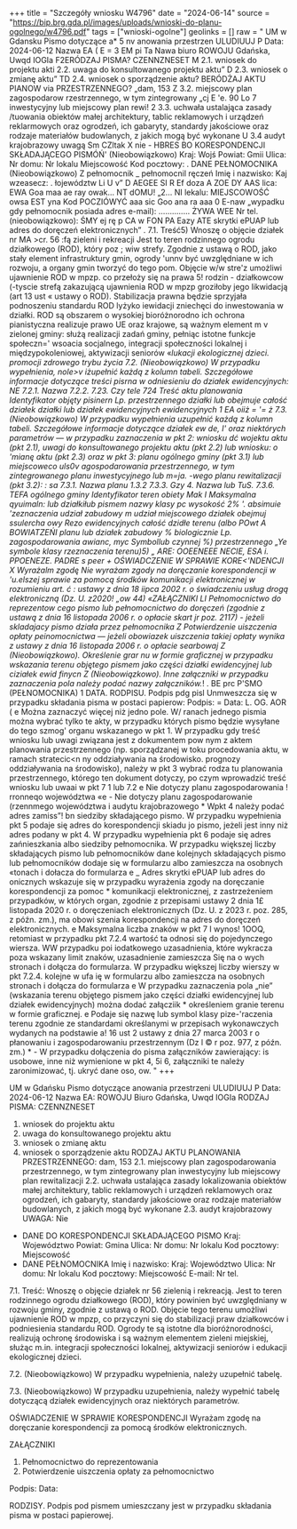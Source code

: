 +++
title = "Szczegóły wniosku W4796"
date = "2024-06-14"
source = "https://bip.brg.gda.pl/images/uploads/wnioski-do-planu-ogolnego/w4796.pdf"
tags = ["wnioski-ogolne"]
geolinks = []
raw = " UM w Gdansku Pismo dotyczące a* 5 nv anowania przestrzen ULUDIUUJ P Data: 2024-06-12 Nazwa EA ( E = 3 EM pi Ta Nawa biuro ROWOJU Gdańska, Uwqd IOGIa F2ERÓDZAJ PISMA? CZENNZNESET M 2.1. wniosek do projektu akti 2.2. uwaga do konsultowanego projektu aktu” D 2.3. wniosek o zmianę aktu” TD 2.4. wniosek o sporządzenie aktu? BERÓDŻAJ AKTU PIANOW via PRZESTRZENNEGO?  „dam, 153 Z 3.2. miejscowy plan zagospodarow rzestrzennego, w tym zintegrowany „cj E 'e. 90 Lo 7 inwestycyjny lub miejscowy plan rewi!  2 3.3. uchwała ustalająca zasady /tuowania obiektów małej architektury, tablic reklamowych i urządzeń reklarmowych oraz ogrodzeń, ich gabaryty, standardy jakościowe oraz rodzaje materiałów budowlanych, z jakich mogą być wykonane U 3.4 audyt krajobrazowy   uwagą Sm CZltak X nie - HBRES BO KORESPONDENCJI SKŁADAJĄCEGO PISMÓŃ' (Nieobowiązkowo) Kraj: Wojś Powiat: Gmii Ulica: Nr domu: Nr lokalu Miejscowość Kod pocztowy: . DANE PEŁNOMOCNIKA (Nieobowiązkowo) Z pełnomocnik _ pełnomocnil ręczeń Imię i nazwisko: Kaj wzeasecz: . łojewództw Li U v” D AEGEE SI R Ef doza A ZOE DY AAS lica: EWA Goa maa ae ray owak... NT dOMU! „2... NI lekalu: MIEJSCOWOŚĆ owsa EST yna Kod POCZIÓWYĆ aaa sic Goo ana ra aaa 0 E-naw „wypadku gdy pełnomocnik posiada adres e-mail): .............. ŻYWA WEE Nr tel. (nieobowiązkowo): ŚMY ej rę p CA w FON PA Eazy ATE skrytki ePUAP lub adres do doręczeń elektronicznych” . 7.1. Treść5) Wnoszę o objęcie działek nr MA >cr. 56 :fą zieleni i rekreacji Jest to teren rodzinnego ogrodu działkowego (ROD), który poz ; wiw strefy. Zgodnie z ustawą o ROD, jako stały element infrastruktury gmin, ogrody 'unnv być uwzględniane w ich rozwoju, a organy gmin tworzyć do tego pom. Objęcie w/w stre'z umożliwi ujawnienie ROD w mpzp. co przełoży się na prawa 5! rodzin - działkowcow  (-tyscie strefą zakazującą ujawnienia ROD w mpzp groziłoby jego likwidacją (art 13 ust « ustawy o ROD). Stabilizacja prawna będzie sprzyjała podnoszeniu standardu ROD lyżyko iewidacji zniechęci do inwestowania w działki. ROD są obszarem o wysokiej bioróżnorodno ich ochrona pianistyczna realizuje prawo UE oraz krajowe, są ważnym element m v zielonej gminy: służą realizacji zadań gminy, pełniąc istotne funkcje społeczn=' wsoacia socjalnego, integracji społeczności lokalnej i międzypokoleniowej, aktywizacji seniorów «*lukacji ekologicznej dzieci. promocji zdrowego trybu życia 7.2. (Nieobowiązkowo) W przypadku wypełnienia, nole>v iżupełnić każdą z kolumn tabeli. Szczegółowe informacje dotyczące treści pisrna w odniesieniu do działek ewidencyjnych: NE 7.2.1. Nazwa 7.2.2. 7.23. Czy tele 724 Treść aktu planowania Identyfikator objęty pisinern Lp.  przestrzennego działki lub obejmuje całość działek działki lub działek  ewidencyjnych ewidencyjnych 1  EA oiiż = '= ż 7.3. (Nieobowiązkowo) W przypadku wypełnienia uzupełnić każdą z kolumn tabeli. Szczegółowe informacje dotyczące działek ew de, I' oraz niektórych parametrów — w przypadku zaznaczenia w pkt 2: wniosku dć wojektu aktu (pkt 2.1), uwagi do konsultowanego projektu aktu (pkt 2.2) lub wniosku: o 'mianę aktu (pkt 2.3) oraz w pkt 3: planu ogólnego gminy (pkt 3.1) lub miejscoweco uls0v *agospodarowania przestrzennego, w tym zintegrowanego planu inwestycyjnego lub m=ja. -wego planu rewitalizacji (pkt 3.2): : sa  7.3.1. Nazwa planu  1.3.2 7.3.3. Gzy 4. Nazwa lub TuS. 7.3.6.  TEFA ogólnego gminy  Identyfikator  teren obiety  Mak I Maksymalna   qyuimaln: lub  działkiłub  pismem nazwy klasy pc wysokość  2% '.   absimuie 'zeznaczenia udział zabudowy m udział miejscowego  działek  obejmuj  ssulercha owy Rezo  ewidencyjnych całość dzidłe  terenu (albo   POwt A BOWIATZEŃI  planu lub działek  zabudowy %  biologicznie Lp.  zagospodarowania  awianc, myc   Symbollub   czynnej %) przestrzennego   „Ye  symbole klasy    rzeznaczenia      terenu)5)   „    ARE: OOEENEEE NECIE,  ESA i. PPOENEZE. PADRE s peer + OŚWIADCZENIE W SPRAWIE KORE<*'NDENCJI X Wyrażalm zgodę Nie wyrażam zgody na doręczanie korespondencji w 'u.elszej sprawie za pomocą środków komunikacji elektronicznej w rozumieniu art. ć  : ustawy z dnia 18 iipca 2002 r. o świadczeniu usług drogą elektroniczną (Dz. U. z2020! „ow 44) «ZAŁĄCZNIKI LI Pełnomocnictwo do reprezentow cego pismo lub pełnomocnictwo do doręczeń (zgodnie z ustawą z dnia 16 listopada 2006 r. o opłacie skart jr poz. 2117) - jeżeli skladajacy pismo działa przez pełnomocnika Z Potwierdzenie uiszczenia opłaty peinomocnictwa — jeżeli obowiazek uiszczenia takiej opłaty wynika z ustawy z dnia 16 listopada 2006 r. o opłacie searbowaj Z  (Nieobowiązkowo). Określenie grar nu w formie graficznej w przypadku wskazania terenu objętego pismem jako części działki ewidencyjnej lub ciziałek ewid finycn Z (Nieobowiązkowo). Inne załączniki w przypadku zaznaczenia pola należy podać nazwy załączników.*! . BE prc P'SMO (PEŁNOMOCNIKA) 1 DATA. RODPISU.   Podpis pdg pisl Unmweszcza się w przypadku składania pisma w postaci papierow: Podpis: = Data: L. OG. AOR ( e Można zaznaczyć więcej niż jedno pole. W/ ranach jednego pismia można wybrać tylko te akty, w przypadku których pismo będzie wysyłane do tego szmog' organu wskazanego w pkt 1. W przypadku gdy treść wniosku lub uwagi związana jest z dokumentem pow nym z aktem planowania przestrzennego (np. sporządzanej w toku procedowania aktu, w ramach stratecic<n ny oddziaływania na środowisko. prognozy oddziaływania na środowisko), należy w pkt 3 wybrać rodza tu planowania przestrzennego, którego ten dokument dotyczy, po czym wprowadzić treść wniosku lub uwaai w pkt 7 1 lub 7.2 e Nie dotyczy planu zagospodarowania ! rronneqo województwa «e - Nie dotyczy planu zagospodarowanie (rzennmego województwa i audytu krajobrazowego * Wpkt 4 należy podać adres zamiss”! bn siedziby składającego pismo. W przypadku wypełnienia pkt 5 podaje się adres do korespondencji skiadu jo pismo, jeżeli jest inny niż adres podany w pkt 4. W przypadku wypełnienia pkt 6 podaje się adres zańnieszkania albo siedziby pełnomocnika. W przypadku większej liczby składających pismo lub pełnomocników dane kolejnych składających pismo lub pełnomocników dodaje się w formularzu albo zamieszcza na osobnych «tonach i dołacza do formularza e _ Adres skrytki ePUAP lub adres do onicznych wskazuje się w przypadku wyrażenia zgody na doręczanie korespondencji za pomoc * komunikacji elektronicznej, z zastrzeżeniem przypadków, w których organ, zgodnie z przepisami ustawy 2 dnia 1£ listopada 2020 r. o doręczeniach elektronicznych (Dz. U. z 2023 r. poz. 285, z późn. zm.), ma obowi szenia korespondencji na adres do doręczeń elektronicznych. e Maksymalna liczba znaków w pkt 7 I wynos! 1OOQ, retomiast w przypadku pkt 7.2.4 wartość ta odnosi się do pojedynczego wiersza. WW przypadku poi iodatkowego uzasadnienia, które wykracza poza wskazany limit znaków, uzasadnienie zamieszcza Się na o wych stronach i dołącza do formularza. W przypadku większej liczby wierszy w pkt 7.2.4. kolejne w ufa ię w formularzu albo zamieszcza na osobnych stronach i dołącza do formularza e W przypadku zaznaczenia pola „nie” (wskazania terenu objętego pismem jako części działki ewidencyjnej lub działek ewidencyjnych) można dodać załącziik * określeniem granie terenu w formie graficznej. e Podaje się nazwę lub symbol klasy pize-'raczenia terenu zgodnie ze standardami określanymi w przepisach wykonawczych wydanych na podstawie a! 16 ust 2 ustawy z dnia 27 marca 2003 r o płanowaniu i zagospodarowaniu przestrzennym (Dz l © r poz. 977, z późn. zm.) * - W przypadku dołączenia do pisma załączników zawierający: is usobowe, inne niż wymienione w pkt 4, 5i 6, załączniki te należy zaronimizować, tj. ukryć dane oso, ow. "
+++

UM w Gdańsku
Pismo dotyczące anowania przestrzeni ULUDIUUJ P
Data: 2024-06-12
Nazwa EA: ROWOJU
Biuro Gdańska, Uwqd IOGIa
RODZAJ PISMA: CZENNZNESET
1. wniosek do projektu aktu
2. uwaga do konsultowanego projektu aktu
3. wniosek o zmianę aktu
4. wniosek o sporządzenie aktu
RODZAJ AKTU PLANOWANIA PRZESTRZENNEGO: dam, 153
2.1. miejscowy plan zagospodarowania przestrzennego, w tym zintegrowany plan inwestycyjny lub miejscowy plan rewitalizacji
2.2. uchwała ustalająca zasady lokalizowania obiektów małej architektury, tablic reklamowych i urządzeń reklamowych oraz ogrodzeń, ich gabaryty, standardy jakościowe oraz rodzaje materiałów budowlanych, z jakich mogą być wykonane
2.3. audyt krajobrazowy
UWAGA: Nie
- DANE DO KORESPONDENCJI SKŁADAJĄCEGO PISMO
Kraj: Województwo
Powiat: Gmina
Ulica: Nr domu: Nr lokalu
Kod pocztowy: Miejscowość
- DANE PEŁNOMOCNIKA
Imię i nazwisko:
Kraj: Województwo
Ulica: Nr domu: Nr lokalu
Kod pocztowy: Miejscowość
E-mail: 
Nr tel. 

7.1. Treść: Wnoszę o objęcie działek nr 56 zielenią i rekreacją. Jest to teren rodzinnego ogrodu działkowego (ROD), który powinien być uwzględniany w rozwoju gminy, zgodnie z ustawą o ROD. Objęcie tego terenu umożliwi ujawnienie ROD w mpzp, co przyczyni się do stabilizacji praw działkowców i podniesienia standardu ROD. Ogrody te są istotne dla bioróżnorodności, realizują ochronę środowiska i są ważnym elementem zieleni miejskiej, służąc m.in. integracji społeczności lokalnej, aktywizacji seniorów i edukacji ekologicznej dzieci.

7.2. (Nieobowiązkowo) W przypadku wypełnienia, należy uzupełnić tabelę.

7.3. (Nieobowiązkowo) W przypadku uzupełnienia, należy wypełnić tabelę dotyczącą działek ewidencyjnych oraz niektórych parametrów.

OŚWIADCZENIE W SPRAWIE KORESPONDENCJI
Wyrażam zgodę na doręczanie korespondencji za pomocą środków elektronicznych.

ZAŁĄCZNIKI
1. Pełnomocnictwo do reprezentowania
2. Potwierdzenie uiszczenia opłaty za pełnomocnictwo

Podpis: 
Data:

RODZISY. Podpis pod pismem umieszczany jest w przypadku składania pisma w postaci papierowej.


